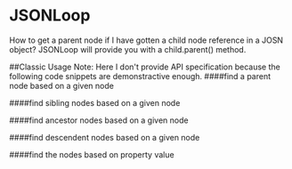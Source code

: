 JSONLoop
========

How to get a parent node if I have gotten a child node reference in a JOSN object? JSONLoop will provide you with a child.parent() method.


##Classic Usage
Note: Here I don't provide API specification because the following code snippets are demonstractive enough.
####find a parent node based on a given node



####find sibling nodes based on a given node



####find ancestor nodes based on a given node



####find descendent nodes based on a given node



####find the nodes based on property value

